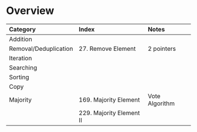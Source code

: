 # Overview

| Category | Index | Notes |
| :--- | :--- | :--- |
| Addition |  |  |
| Removal/Deduplication | 27. Remove Element | 2 pointers |
| Iteration |  |  |
| Searching |  |  |
| Sorting |  |  |
| Copy |  |  |
| Majority | 169. Majority Element | Vote Algorithm |
|  | 229. Majority Element II |  |

